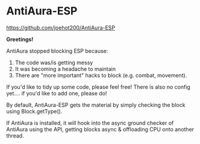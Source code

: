 # AntiAura-ESP
https://github.com/joehot200/AntiAura-ESP

**Greetings!**

AntiAura stopped blocking ESP because:

1) The code was/is getting messy
2) It was becoming a headache to maintain
3) There are "more important" hacks to block (e.g. combat, movement).

If you'd like to tidy up some code, please feel free! There is also no config yet.... if you'd like to add one, please do!


By default, AntiAura-ESP gets the material by simply checking the block using Block.getType(). 

If AntiAura is installed, it will hook into the async ground checker of AntiAura using the API, getting blocks async & offloading CPU onto another thread.
